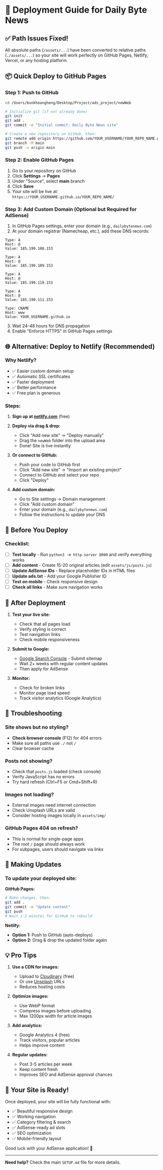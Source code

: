 # 🚀 Deployment Guide for Daily Byte News

## ✅ Path Issues Fixed!

All absolute paths (`/assets/...`) have been converted to relative paths (`./assets/...`) so your site will work perfectly on GitHub Pages, Netlify, Vercel, or any hosting platform.

## 📦 Quick Deploy to GitHub Pages

### Step 1: Push to GitHub

```bash
cd /Users/bunkheangheng/Desktop/Project/ads_project/newWeb

# Initialize git (if not already done)
git init
git add .
git commit -m "Initial commit: Daily Byte News site"

# Create a new repository on GitHub, then:
git remote add origin https://github.com/YOUR_USERNAME/YOUR_REPO_NAME.git
git branch -M main
git push -u origin main
```

### Step 2: Enable GitHub Pages

1. Go to your repository on GitHub
2. Click **Settings** → **Pages**
3. Under "Source", select **main** branch
4. Click **Save**
5. Your site will be live at: `https://YOUR_USERNAME.github.io/YOUR_REPO_NAME/`

### Step 3: Add Custom Domain (Optional but Required for AdSense)

1. In GitHub Pages settings, enter your domain (e.g., `dailybytenews.com`)
2. At your domain registrar (Namecheap, etc.), add these DNS records:

```
Type: A
Host: @
Value: 185.199.108.153

Type: A
Host: @
Value: 185.199.109.153

Type: A
Host: @
Value: 185.199.110.153

Type: A
Host: @
Value: 185.199.111.153

Type: CNAME
Host: www
Value: YOUR_USERNAME.github.io
```

3. Wait 24-48 hours for DNS propagation
4. Enable "Enforce HTTPS" in GitHub Pages settings

## 🌐 Alternative: Deploy to Netlify (Recommended)

### Why Netlify?
- ✅ Easier custom domain setup
- ✅ Automatic SSL certificates
- ✅ Faster deployment
- ✅ Better performance
- ✅ Free plan is generous

### Steps:

1. **Sign up at [netlify.com](https://netlify.com)** (free)

2. **Deploy via drag & drop:**
   - Click "Add new site" → "Deploy manually"
   - Drag the `newWeb` folder into the upload area
   - Done! Site is live instantly

3. **Or connect to GitHub:**
   - Push your code to GitHub first
   - Click "Add new site" → "Import an existing project"
   - Connect to GitHub and select your repo
   - Click "Deploy"

4. **Add custom domain:**
   - Go to Site settings → Domain management
   - Click "Add custom domain"
   - Enter your domain (e.g., `dailybytenews.com`)
   - Follow the instructions to update your DNS

## 🎯 Before You Deploy

### Checklist:

- [ ] **Test locally** - Run `python3 -m http.server 8000` and verify everything works
- [ ] **Add content** - Create 15-20 original articles (edit `assets/js/posts.js`)
- [ ] **Update AdSense IDs** - Replace placeholder IDs in HTML files
- [ ] **Update ads.txt** - Add your Google Publisher ID
- [ ] **Test on mobile** - Check responsive design
- [ ] **Check all links** - Make sure navigation works

## 📝 After Deployment

1. **Test your live site:**
   - Check that all pages load
   - Verify styling is correct
   - Test navigation links
   - Check mobile responsiveness

2. **Submit to Google:**
   - [Google Search Console](https://search.google.com/search-console) - Submit sitemap
   - Wait 2+ weeks with regular content updates
   - Then apply for AdSense

3. **Monitor:**
   - Check for broken links
   - Monitor page load speed
   - Track visitor analytics (Google Analytics)

## 🐛 Troubleshooting

### Site shows but no styling?
- **Check browser console** (F12) for 404 errors
- Make sure all paths use `./` not `/`
- Clear browser cache

### Posts not showing?
- Check that `posts.js` loaded (check console)
- Verify JavaScript has no errors
- Try hard refresh (Ctrl+F5 or Cmd+Shift+R)

### Images not loading?
- External images need internet connection
- Check Unsplash URLs are valid
- Consider hosting images locally in `assets/img/`

### GitHub Pages 404 on refresh?
- This is normal for single-page apps
- The root `/` page should always work
- For subpages, users should navigate via links

## 🔄 Making Updates

### To update your deployed site:

**GitHub Pages:**
```bash
# Make changes, then:
git add .
git commit -m "Update content"
git push
# Wait 1-2 minutes for GitHub to rebuild
```

**Netlify:**
- **Option 1:** Push to GitHub (auto-deploys)
- **Option 2:** Drag & drop the updated folder again

## 💡 Pro Tips

1. **Use a CDN for images:**
   - Upload to [Cloudinary](https://cloudinary.com) (free)
   - Or use [Unsplash](https://unsplash.com) URLs
   - Reduces hosting costs

2. **Optimize images:**
   - Use WebP format
   - Compress images before uploading
   - Max 1200px width for article images

3. **Add analytics:**
   - Google Analytics 4 (free)
   - Track visitors, popular articles
   - Helps improve content

4. **Regular updates:**
   - Post 3-5 articles per week
   - Keep content fresh
   - Improves SEO and AdSense approval chances

## 🎉 Your Site is Ready!

Once deployed, your site will be fully functional with:
- ✅ Beautiful responsive design
- ✅ Working navigation
- ✅ Category filtering & search
- ✅ AdSense-ready ad slots
- ✅ SEO optimization
- ✅ Mobile-friendly layout

Good luck with your AdSense application! 🚀

---

**Need help?** Check the main `SETUP.md` file for more details.

